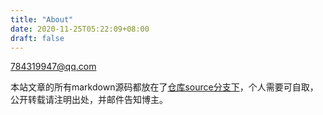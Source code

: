 ```yaml
---
title: "About"
date: 2020-11-25T05:22:09+08:00
draft: false
---
```


784319947@qq.com

本站文章的所有markdown源码都放在了[仓库source分支下](https://github.com/ole12138/ole12138.github.io/tree/source/content)，个人需要可自取，公开转载请注明出处，并邮件告知博主。